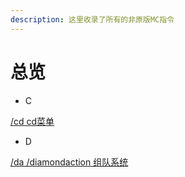 ```yaml
---
description: 这里收录了所有的非原版MC指令
---
```


# 总览

* C

[/cd cd菜单](cd-cd-cai-dan.md)

* D

[/da /diamondaction 组队系统](da-diamondaction-zu-dui-xi-tong.md)
